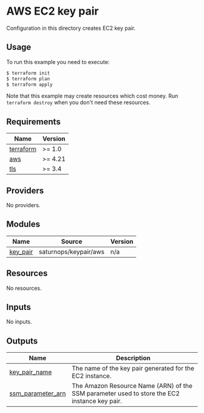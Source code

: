 # AWS EC2 key pair

Configuration in this directory creates EC2 key pair.

## Usage

To run this example you need to execute:

```bash
$ terraform init
$ terraform plan
$ terraform apply
```

Note that this example may create resources which cost money. Run `terraform destroy` when you don't need these resources.


<!-- BEGINNING OF PRE-COMMIT-TERRAFORM DOCS HOOK -->
## Requirements

| Name | Version |
|------|---------|
| <a name="requirement_terraform"></a> [terraform](#requirement\_terraform) | >= 1.0 |
| <a name="requirement_aws"></a> [aws](#requirement\_aws) | >= 4.21 |
| <a name="requirement_tls"></a> [tls](#requirement\_tls) | >= 3.4 |

## Providers

No providers.

## Modules

| Name | Source | Version |
|------|--------|---------|
| <a name="module_key_pair"></a> [key\_pair](#module\_key\_pair) | saturnops/keypair/aws | n/a |

## Resources

No resources.

## Inputs

No inputs.

## Outputs

| Name | Description |
|------|-------------|
| <a name="output_key_pair_name"></a> [key\_pair\_name](#output\_key\_pair\_name) | The name of the key pair generated for the EC2 instance. |
| <a name="output_ssm_parameter_arn"></a> [ssm\_parameter\_arn](#output\_ssm\_parameter\_arn) | The Amazon Resource Name (ARN) of the SSM parameter used to store the EC2 instance key pair. |
<!-- END OF PRE-COMMIT-TERRAFORM DOCS HOOK -->
